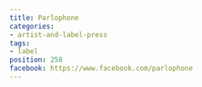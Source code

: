 ```yaml
---
title: Parlophone
categories:
- artist-and-label-press
tags:
- label
position: 258
facebook: https://www.facebook.com/parlophone
---
```


